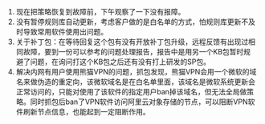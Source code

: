 
1. 现在把策略恢复到故障前，下午观察了一下没有报障。
2. 没有暂停规则库自动更新，考虑客户做的是白名单的方式，怕规则库更新不及时导致常用软件使用出问题。
3. 关于补丁包：在等待回复这个包有没有开放补丁包升级，远程反馈有出现过相同故障，要到一份可以参考的问题处理报告，报告中是用另一个KB包暂时规避了问题，在询问打这个KB包之后还有没有打上研发的SP包。
4. 解决内网有用户使用熊猫VPN的问题，抓包发现，熊猫VPN会用一个微软的域名来做伪造的重定向，该微软域名是在白名单里面，该域名是微软系统更新会正常访问的，只能对使用了该软件的指定用户ban掉该域名，但无法全局做策略。同时抓包后ban了VPN软件访问阿里云对象存储的节点，可以阻断VPN软件刷新节点信息，也能起到一定阻断作用。
